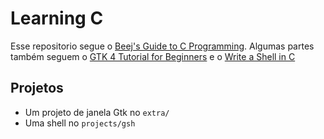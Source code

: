 # Learning C

Esse repositorio segue o [Beej's Guide to C Programming](https://beej.us/guide/bgc).
Algumas partes também seguem o [GTK 4 Tutorial for Beginners](https://toshiocp.github.io/Gtk4-tutorial/index.html) e o [Write a Shell in C](https://brennan.io/2015/01/16/write-a-shell-in-c/)

## Projetos

- Um projeto de janela Gtk no `extra/`
- Uma shell no `projects/gsh`
